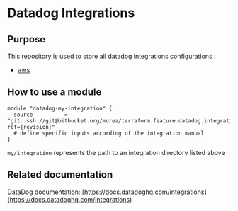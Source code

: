 Datadog Integrations
====================

Purpose
-------

This repository is used to store all datadog integrations configurations :

* [aws](https://bitbucket.org/morea/terraform.feature.datadog.integrations/src/master/cloud/aws/)

How to use a module
-------------------

```
module "datadog-my-integration" {
  source          = "git::ssh://git@bitbucket.org/morea/terraform.feature.datadog.integrations.git//my/integration?ref={revision}"
  # define specific inputs according of the integration manual
}
```
`my/integration` represents the path to an integration directory listed above

Related documentation
---------------------

DataDog documentation: [https://docs.datadoghq.com/integrations](https://docs.datadoghq.com/integrations)
